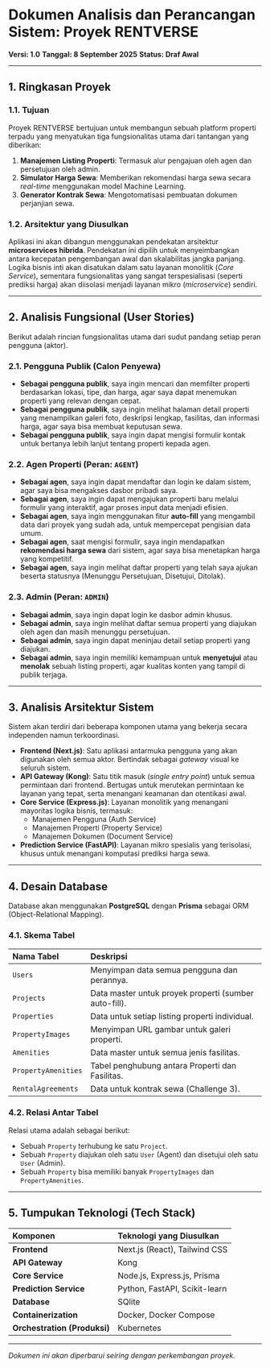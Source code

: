 # Dokumen Analisis dan Perancangan Sistem: Proyek RENTVERSE

**Versi: 1.0**
**Tanggal: 8 September 2025**
**Status: Draf Awal**

---

## 1. Ringkasan Proyek

### 1.1. Tujuan

Proyek RENTVERSE bertujuan untuk membangun sebuah platform properti terpadu yang menyatukan tiga fungsionalitas utama dari tantangan yang diberikan:

1.  **Manajemen Listing Properti**: Termasuk alur pengajuan oleh agen dan persetujuan oleh admin.
2.  **Simulator Harga Sewa**: Memberikan rekomendasi harga sewa secara _real-time_ menggunakan model Machine Learning.
3.  **Generator Kontrak Sewa**: Mengotomatisasi pembuatan dokumen perjanjian sewa.

### 1.2. Arsitektur yang Diusulkan

Aplikasi ini akan dibangun menggunakan pendekatan arsitektur **microservices hibrida**. Pendekatan ini dipilih untuk menyeimbangkan antara kecepatan pengembangan awal dan skalabilitas jangka panjang. Logika bisnis inti akan disatukan dalam satu layanan monolitik (_Core Service_), sementara fungsionalitas yang sangat terspesialisasi (seperti prediksi harga) akan diisolasi menjadi layanan mikro (_microservice_) sendiri.

---

## 2. Analisis Fungsional (User Stories)

Berikut adalah rincian fungsionalitas utama dari sudut pandang setiap peran pengguna (aktor).

### 2.1. Pengguna Publik (Calon Penyewa)

- **Sebagai pengguna publik**, saya ingin mencari dan memfilter properti berdasarkan lokasi, tipe, dan harga, agar saya dapat menemukan properti yang relevan dengan cepat.
- **Sebagai pengguna publik**, saya ingin melihat halaman detail properti yang menampilkan galeri foto, deskripsi lengkap, fasilitas, dan informasi harga, agar saya bisa membuat keputusan sewa.
- **Sebagai pengguna publik**, saya ingin dapat mengisi formulir kontak untuk bertanya lebih lanjut tentang properti kepada agen.

### 2.2. Agen Properti (Peran: `AGENT`)

- **Sebagai agen**, saya ingin dapat mendaftar dan login ke dalam sistem, agar saya bisa mengakses dasbor pribadi saya.
- **Sebagai agen**, saya ingin dapat mengajukan properti baru melalui formulir yang interaktif, agar proses input data menjadi efisien.
- **Sebagai agen**, saya ingin menggunakan fitur **auto-fill** yang mengambil data dari proyek yang sudah ada, untuk mempercepat pengisian data umum.
- **Sebagai agen**, saat mengisi formulir, saya ingin mendapatkan **rekomendasi harga sewa** dari sistem, agar saya bisa menetapkan harga yang kompetitif.
- **Sebagai agen**, saya ingin melihat daftar properti yang telah saya ajukan beserta statusnya (Menunggu Persetujuan, Disetujui, Ditolak).

### 2.3. Admin (Peran: `ADMIN`)

- **Sebagai admin**, saya ingin dapat login ke dasbor admin khusus.
- **Sebagai admin**, saya ingin melihat daftar semua properti yang diajukan oleh agen dan masih menunggu persetujuan.
- **Sebagai admin**, saya ingin dapat meninjau detail setiap properti yang diajukan.
- **Sebagai admin**, saya ingin memiliki kemampuan untuk **menyetujui** atau **menolak** sebuah listing properti, agar kualitas konten yang tampil di publik terjaga.

---

## 3. Analisis Arsitektur Sistem

Sistem akan terdiri dari beberapa komponen utama yang bekerja secara independen namun terkoordinasi.

- **Frontend (Next.js)**: Satu aplikasi antarmuka pengguna yang akan digunakan oleh semua aktor. Bertindak sebagai _gateway_ visual ke seluruh sistem.
- **API Gateway (Kong)**: Satu titik masuk (_single entry point_) untuk semua permintaan dari frontend. Bertugas untuk merutekan permintaan ke layanan yang tepat, serta menangani keamanan dan otentikasi awal.
- **Core Service (Express.js)**: Layanan monolitik yang menangani mayoritas logika bisnis, termasuk:
  - Manajemen Pengguna (Auth Service)
  - Manajemen Properti (Property Service)
  - Manajemen Dokumen (Document Service)
- **Prediction Service (FastAPI)**: Layanan mikro spesialis yang terisolasi, khusus untuk menangani komputasi prediksi harga sewa.

---

## 4. Desain Database

Database akan menggunakan **PostgreSQL** dengan **Prisma** sebagai ORM (Object-Relational Mapping).

### 4.1. Skema Tabel

| Nama Tabel          | Deskripsi                                             |
| :------------------ | :---------------------------------------------------- |
| `Users`             | Menyimpan data semua pengguna dan perannya.           |
| `Projects`          | Data master untuk proyek properti (sumber auto-fill). |
| `Properties`        | Data untuk setiap listing properti individual.        |
| `PropertyImages`    | Menyimpan URL gambar untuk galeri properti.           |
| `Amenities`         | Data master untuk semua jenis fasilitas.              |
| `PropertyAmenities` | Tabel penghubung antara Properti dan Fasilitas.       |
| `RentalAgreements`  | Data untuk kontrak sewa (Challenge 3).                |

### 4.2. Relasi Antar Tabel

Relasi utama adalah sebagai berikut:

- Sebuah `Property` terhubung ke satu `Project`.
- Sebuah `Property` diajukan oleh satu `User` (Agent) dan disetujui oleh satu `User` (Admin).
- Sebuah `Property` bisa memiliki banyak `PropertyImages` dan `PropertyAmenities`.

---

## 5. Tumpukan Teknologi (Tech Stack)

| Komponen                     | Teknologi yang Diusulkan      |
| :--------------------------- | :---------------------------- |
| **Frontend**                 | Next.js (React), Tailwind CSS |
| **API Gateway**              | Kong                          |
| **Core Service**             | Node.js, Express.js, Prisma   |
| **Prediction Service**       | Python, FastAPI, Scikit-learn |
| **Database**                 | SQlite                        |
| **Containerization**         | Docker, Docker Compose        |
| **Orchestration (Produksi)** | Kubernetes                    |

---

_Dokumen ini akan diperbarui seiring dengan perkembangan proyek._
